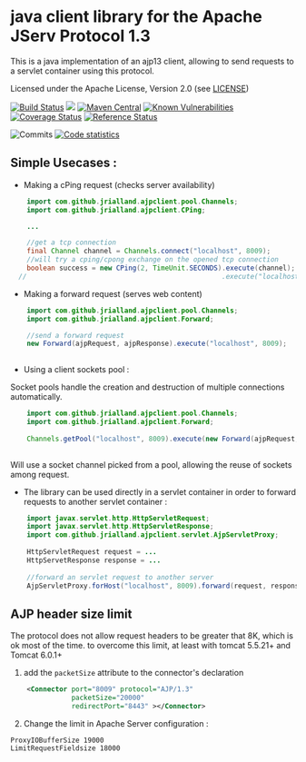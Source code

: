 java client library for the Apache JServ Protocol 1.3
==============================

This is a java implementation of an ajp13 client, allowing to send requests to a servlet container using this protocol.

Licensed under the Apache License, Version 2.0 (see [LICENSE](https://github.com/jrialland/ajp-client/blob/master/LICENSE))

[![Build Status](https://travis-ci.org/jrialland/ajp-client.svg)](https://travis-ci.org/jrialland/ajp-client)
[![](https://jitpack.io/v/jrialland/ajp-client.svg)](https://jitpack.io/#jrialland/ajp-client)
[![Maven Central](https://maven-badges.herokuapp.com/maven-central/com.github.jrialland/ajpclient/badge.svg)](https://maven-badges.herokuapp.com/maven-central/com.github.jrialland/ajpclient)
[![Known Vulnerabilities](https://snyk.io/test/github/jrialland/ajp-client/badge.svg)](https://snyk.io/test/github/jrialland/ajp-client)
[![Coverage Status](https://img.shields.io/coveralls/jrialland/ajp-client.svg)](https://coveralls.io/r/jrialland/ajp-client)
[![Reference Status](https://www.versioneye.com/java/com.github.jrialland:ajpclient/reference_badge.svg?style=flat)](https://www.versioneye.com/java/com.github.jrialland:ajpclient/references)




![Commits](https://www.openhub.net/p/ajp-client/analyses/latest/commits_spark.png)
[![Code statistics](http://www.ohloh.net/p/ajp-client/widgets/project_thin_badge.gif)](https://www.ohloh.net/p/ajp-client)

Simple Usecases :
------------------

* Making a cPing request (checks server availability)

```java
	import com.github.jrialland.ajpclient.pool.Channels;
	import com.github.jrialland.ajpclient.CPing;

	...

	//get a tcp connection
	final Channel channel = Channels.connect("localhost", 8009);
	//will try a cping/cpong exchange on the opened tcp connection
	boolean success = new CPing(2, TimeUnit.SECONDS).execute(channel);
  //                                                .execute("localhost", 8009);	
```

* Making a forward request (serves web content)

```java
	import com.github.jrialland.ajpclient.pool.Channels;
	import com.github.jrialland.ajpclient.Forward;

	//send a forward request
	new Forward(ajpRequest, ajpResponse).execute("localhost", 8009);
	
```

* Using a client sockets pool :

Socket pools handle the creation and destruction of multiple connections automatically.

```java
	import com.github.jrialland.ajpclient.pool.Channels;
	import com.github.jrialland.ajpclient.Forward;
	
	Channels.getPool("localhost", 8009).execute(new Forward(ajpRequest, ajpResponse));
	
```
Will use a socket channel picked from a pool, allowing the reuse of sockets among request.

* The library can be used directly in a servlet container in order to forward requests to another servlet container :

```java
	import javax.servlet.http.HttpServletRequest;
	import javax.servlet.http.HttpServletResponse;
	import com.github.jrialland.ajpclient.servlet.AjpServletProxy;
	
	HttpServletRequest request = ...
	HttpServetResponse response = ...
	
	//forward an servlet request to another server
	AjpServletProxy.forHost("localhost", 8009).forward(request, response);
```

AJP header size limit
---------------------

  The protocol does not allow request headers to be greater that 8K, which is ok most of the time.
to overcome this limit, at least with tomcat 5.5.21+ and Tomcat 6.0.1+

1) add the ``packetSize`` attribute to the connector's declaration

```xml
    <Connector port="8009" protocol="AJP/1.3"
               packetSize="20000"
               redirectPort="8443" ></Connector>
```

2) Change the limit in Apache Server configuration :
```
ProxyIOBufferSize 19000 
LimitRequestFieldsize 18000
```
